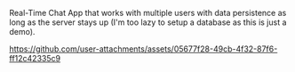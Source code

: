 Real-Time Chat App that works with multiple users with data persistence as long as the server stays up (I'm too lazy to setup a database as this is just a demo).

https://github.com/user-attachments/assets/05677f28-49cb-4f32-87f6-ff12c42335c9

